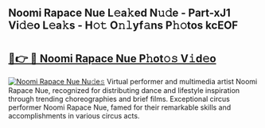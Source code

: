 ## Noomi Rapace Nue L𝚎a𝚔ed N𝚞𝚍e - Part-xJ1 Vi𝚍𝚎o L𝚎a𝚔s - H𝚘𝚝 O𝚗𝚕yf𝚊ns P𝚑𝚘tos kcEOF

# <h2><a href="http://kfdere.oniu.top/?m=Noomi+Rapace+Nue">🔗👉 🔴 Noomi Rapace Nue P𝚑ot𝚘𝚜 V𝚒d𝚎o</a></h2>

[![Noomi Rapace Nue Nu𝚍e𝚜](https://i.imgur.com/0qMVB7G.gif)](http://kfdere.oniu.top/?m=Noomi+Rapace+Nue)
Virtual performer and multimedia artist Noomi Rapace Nue, recognized for distributing dance and lifestyle inspiration through trending choreographies and brief films. Exceptional circus performer Noomi Rapace Nue, famed for their remarkable skills and accomplishments in various circus acts.  
